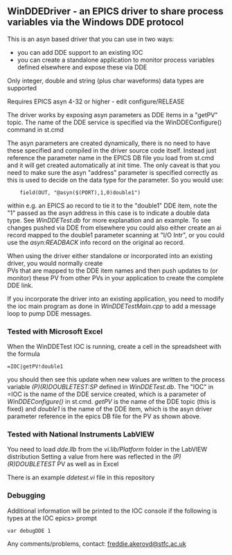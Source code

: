 ## WinDDEDriver - an EPICS driver to share process variables via the Windows DDE protocol

This is an asyn based driver that you can use in two ways:
* you can add DDE support to an existing IOC
* you can create a standalone application to monitor process variables defined elsewhere and expose these via DDE

Only integer, double and string (plus char waveforms) data types are supported

Requires EPICS asyn 4-32 or higher - edit configure/RELEASE

The driver works by exposing asyn parameters as DDE items in a "getPV" topic. The name of the DDE
service is specified via the WinDDEConfigure() command in st.cmd  
 
The asyn parameters are created dynamically, there is no need to have these specified and compiled in the driver
source code itself. Instead just reference the parameter name in the EPICS DB file you load from st.cmd 
and it will get created automatically at init time. The only caveat is that you need to make sure the 
asyn "address" parameter is specified correctly as this is used to decide on the data type for the parameter. 
So you would use:
```
    field(OUT, "@asyn($(PORT),1,0)double1") 
```
within e.g. an EPICS ao record to tie it to the "double1" DDE item, note the "1" passed as the asyn address
in this case is to indicate a double data type. See *WinDDETest.db* for more explanation and an example. To see changes 
pushed via DDE from elsewhere you could also either create an ai record mapped to the double1 parameter scanning at "I/O Intr", or you could use the *asyn:READBACK* info record on the original ao record.  

When using the driver either standalone or incorporated into an existing driver, you would normally create  
PVs that are mapped to the DDE item names and then push updates to (or monitor) these PV from other PVs in your application to create the complete DDE link.   

If you incorporate the driver into an existing application, you need to modify the ioc main program
as done in   *WinDDETestMain.cpp*   to add a message loop to pump DDE messages.

### Tested with Microsoft Excel

When the WinDDETest IOC is running, create a cell in the spreadsheet with the formula
```
=IOC|getPV!double1
```
you should then see this update when new values are written to the 
process variable *$(P)$(R)DOUBLETEST:SP* defined in *WinDDETest.db*. The "IOC" in =IOC is the name of the DDE service created, which is a parameter of *WinDDEConfigure()* in st.cmd. *getPV* is the name of the DDE topic (this is fixed) and *double1* is the name of the DDE item, which is the asyn driver parameter reference in the epics DB file for the PV as shown above.

### Tested with National Instruments LabVIEW

You need to load  *dde.llb*  from the  *vi.lib/Platform*  folder in the LabVIEW distribution
Setting a value from here was reflected in the *$(P)$(R)DOUBLETEST* PV as well as in Excel

There is an example *ddetest.vi* file in this repository

### Debugging

Additional information will be printed to the IOC console if the following is types at the IOC   epics>   prompt
```
var debugDDE 1
```

Any comments/problems, contact: freddie.akeroyd@stfc.ac.uk
